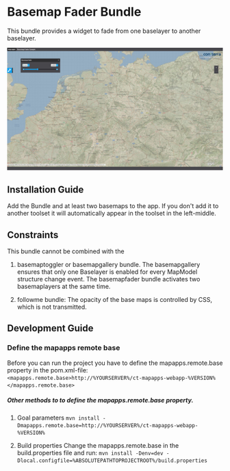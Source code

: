 # Basemap Fader Bundle
This bundle provides a widget to fade from one baselayer to another baselayer.

![Screenshot Sample App Basemap Fader](https://github.com/conterra/mapapps-basemap-fader/blob/3.x/basemapFader.JPG)

Installation Guide
------------------
Add the Bundle and at least two basemaps to the app. If you don't add it to another toolset it will automatically appear in the toolset in the left-middle.


Constraints
------------------

This bundle cannot be combined with the 

1. basemaptoggler or basemapgallery bundle.
The basemapgallery ensures that only one Baselayer is enabled for every MapModel structure change event.
The basemapfader bundle activates two basemaplayers at the same time.

2. followme bundle: The opacity of the base maps is controlled by CSS, which is not transmitted.

Development Guide
------------------
### Define the mapapps remote base
Before you can run the project you have to define the mapapps.remote.base property in the pom.xml-file:
`<mapapps.remote.base>http://%YOURSERVER%/ct-mapapps-webapp-%VERSION%</mapapps.remote.base>`

##### Other methods to to define the mapapps.remote.base property.
1. Goal parameters
`mvn install -Dmapapps.remote.base=http://%YOURSERVER%/ct-mapapps-webapp-%VERSION%`

2. Build properties
Change the mapapps.remote.base in the build.properties file and run:
`mvn install -Denv=dev -Dlocal.configfile=%ABSOLUTEPATHTOPROJECTROOT%/build.properties`
